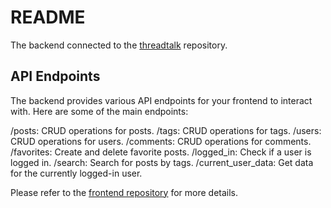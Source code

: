 # README

The backend connected to the [threadtalk](https://github.com/lavanyagarg112/threadtalk) repository.

## API Endpoints

The backend provides various API endpoints for your frontend to interact with. Here are some of the main endpoints:

/posts: CRUD operations for posts.
/tags: CRUD operations for tags.
/users: CRUD operations for users.
/comments: CRUD operations for comments.
/favorites: Create and delete favorite posts.
/logged_in: Check if a user is logged in.
/search: Search for posts by tags.
/current_user_data: Get data for the currently logged-in user.

Please refer to the [frontend repository](https://github.com/lavanyagarg112/threadtalk) for more details.
